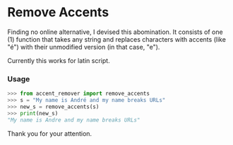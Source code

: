 # Remove Accents

Finding no online alternative, I devised this abomination.
It consists of one (1) function that takes any string and replaces characters with accents (like "é") with their unmodified version (in that case, "e").

Currently this works for latin script.

### Usage

```python
>>> from accent_remover import remove_accents
>>> s = "My name is André and my name breaks URLs"
>>> new_s = remove_accents(s)
>>> print(new_s)
"My name is Andre and my name breaks URLs"
```

Thank you for your attention.
